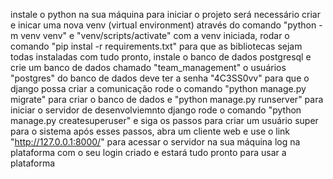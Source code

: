 instale o python na sua máquina
para iniciar o projeto será necessário criar e inicar uma nova venv (virtual environment) através do comando "python -m venv venv" e "venv/scripts/activate"
com a venv iniciada, rodar o comando "pip instal -r requirements.txt" para  que as bibliotecas sejam todas instaladas
com tudo pronto, instale o banco de dados postgresql e crie um banco de dados chamado "team_management"
o usuários "postgres" do banco de dados deve ter a senha "4C3SS0vv" para que o django possa criar a comunicação
rode o comando "python manage.py migrate" para criar o banco de dados e "python manage.py runserver" para iniciar o servidor de desenvolviemnto django
rode o comando "python manage.py createsuperuser" e siga os passos para criar um usuário super para o sistema
após esses passos, abra um cliente web e use o link "http://127.0.0.1:8000/" para acessar o servidor na sua máquina
log na plataforma com o seu login criado e estará tudo pronto para usar a plataforma
